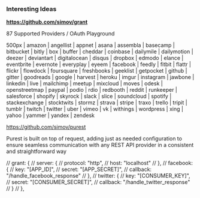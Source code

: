 



### Interesting Ideas

**https://github.com/simov/grant**

87 Supported Providers / OAuth Playground

500px | amazon | angellist | appnet | asana | assembla | basecamp | bitbucket | bitly | box | buffer | cheddar | coinbase | dailymile | dailymotion | deezer | deviantart | digitalocean | disqus | dropbox | edmodo | elance | eventbrite | evernote | everyplay | eyeem | facebook | feedly | fitbit | flattr | flickr | flowdock | foursquare | freshbooks | geeklist | getpocket | github | gitter | goodreads | google | harvest | heroku | imgur | instagram | jawbone | linkedin | live | mailchimp | meetup | mixcloud | moves | odesk | openstreetmap | paypal | podio | rdio | redbooth | reddit | runkeeper | salesforce | shopify | skyrock | slack | slice | soundcloud | spotify | stackexchange | stocktwits | stormz | strava | stripe | traxo | trello | tripit | tumblr | twitch | twitter | uber | vimeo | vk | withings | wordpress | xing | yahoo | yammer | yandex | zendesk

https://github.com/simov/purest

Purest is built on top of request, adding just as needed configuration to ensure seamless communication with any REST API provider in a consistent and straightforward way


  // grant: {
  // 	server: {
  // 		protocol: "http",
  // 		host: "localhost"
  // 	},
  // 	facebook: {
  // 		key: "[APP_ID]",
  // 		secret: "[APP_SECRET]",
  // 		callback: "/handle_facebook_response"
  // 	},
  // 	twitter: {
  // 		key: "[CONSUMER_KEY]",
  // 		secret: "[CONSUMER_SECRET]",
  // 		callback: "/handle_twitter_response"
  // 	}
  // },
